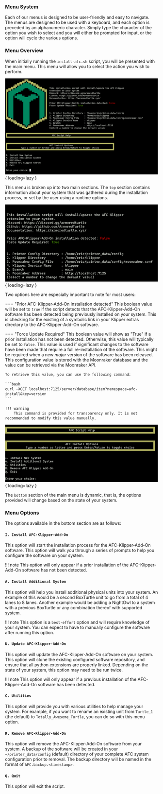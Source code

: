 ### Menu System

Each of our menus is designed to be user-friendly and easy to navigate. The menus are designed to be used with a keyboard,
and each option is preceded by an alphanumeric character. Simply type the character of the option you wish to select and 
you will either be prompted for input, or the option will cycle the various options.

### Menu Overview
When initially running the `install-afc.sh` script, you will be presented with the main menu. This menu will allow 
you to select the action you wish to perform.

![Main Menu](../assets/images/main_menu.png){ loading=lazy }

This menu is broken up into two main sections. The `top` section contains information about your system that was
gathered during the installation process, or set by the user using a runtime options. 

![Main Menu Top](../assets/images/main_menu_top.png){ loading=lazy }

Two options here are especially important to note for most users:

=== "Prior AFC-Klipper-Add-On installation detected"
    This boolean value will be set to `true` if the script detects that the AFC-Klipper-Add-On software has been
    detected being previously installed on your system. This is checking for the existing of a symbolic link in your
    Klipper extras directory to the AFC-Klipper-Add-On software. 

=== "Force Update Required"
    This boolean value will show as "True" if a prior installation has not been detected. Otherwise, this value will typically
    be set to `false`. This value is used if significant changes to the software have been made that require a full re-installation 
    of the software. This might be required when a new *major* version of the software has been released. This configuration value is 
    stored with the Moonraker database and the value can be retrieved via the Moonraker API. 

    To retrieve this value, you can use the following command: 

    ```bash
    curl -XGET localhost:7125/server/database/item?namespace=afc-install&key=version
    ```

    !!! warning
        This command is provided for transparency only. It is not recommended to modify this value manually.

![Main Menu Bottom](../assets/images/main_menu_bottom.png){ loading=lazy }

The `bottom` section of the main menu is dynamic, that is, the options provided will change based on the state of your system.

### Menu Options
The options available in the bottom section are as follows:

#### `I. Install AFC-Klipper-Add-On`

This option will start the installation process for the AFC-Klipper-Add-On software. This option will walk you through a 
series of prompts to help you configure the software on your system.

!!! note
    This option will only appear if a prior installation of the AFC-Klipper-Add-On software has not been detected.

#### `A. Install Additional System`

This option will help you install additional physical units into your system. An example of this would be a second
BoxTurtle unit to go from a total of 4 lanes to 8 lanes. Another example would be adding a NightOwl to a system with a previous
BoxTurtle or any combination thereof with supported system.

!!! note
    This option is a `best-effort` option and will require knowledge of your system. You can expect to have to manually 
    configure the software after running this option.

#### `U. Update AFC-Klipper-Add-On`

This option will update the AFC-Klipper-Add-On software on your system. This option will clone the existing configured software 
repository, and ensure that all python extensions are properly linked. Depending on the state of your system, this option may
need to be run twice. 

!!! note
    This option will only appear if a previous installation of the AFC-Klipper-Add-On software has been detected.

#### `C. Utilities`

This option will provide you with various utilities to help manage your system. For example, if you want to rename 
an existing unit from `Turtle_1` (the default) to `Totally_Awesome_Turtle`, you can do so with this menu option.

#### `R. Remove AFC-Klipper-Add-On`

This option will remove the AFC-Klipper-Add-On software from your system. A backup of the software will be created in your 
`~/printer_data/config` (default) directory of your complete AFC system configuration prior to removal. The backup directory will 
be named in the format of `AFC.backup.<timestamp>`.

#### `Q. Quit`

This option will exit the script.
